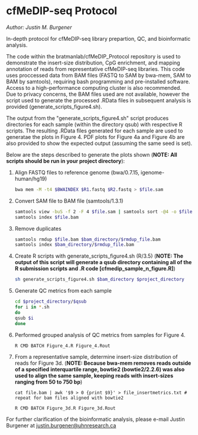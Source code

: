 # cfMeDIP-seq Protocol
*Author: Justin M. Burgener*

In-depth protocol for cfMeDIP-seq library prepartion, QC, and bioinformatic analysis.

The code within the bratmanlab/cfMeDIP_Protocol repository is used to demonstrate the insert-size distribution, CpG enrichment, and mapping annotation of reads from representative cfMeDIP-seq libraries. This code uses proccessed data from BAM files (FASTQ to SAM by bwa-mem, SAM to BAM by samtools), requiring bash programming and pre-installed software. Access to a high-performance computing cluster is also recommended. Due to privacy concerns, the BAM files used are not available, however the script used to generate the processed .RData files in subsequent analysis is provided (generate_scripts_figure4.sh).

The output from the "generate_scripts_figure4.sh" script produces directories for each sample (within the directory qsub) with respective R scripts. The resulting .RData files generated for each sample are used to generatae the plots in Figure 4. PDF plots for Figure 4a and Figure 4b are also provided to show the expected output (assuming the same seed is set).

Below are the steps described to generate the plots shown (**NOTE: All scripts should be run in your project directory**):
  1. Align FASTQ files to reference genome (bwa/0.7.15, igenome-human/hg19)
     ```bash
     bwa mem -M -t4 $BWAINDEX $R1.fastq $R2.fastq > $file.sam
     ```
  2. Convert SAM file to BAM file (samtools/1.3.1)
     ```bash 
     samtools view -buS -f 2 -F 4 $file.sam | samtools sort -@4 -o $file.bam
     samtools index $file.bam
     ```
  3. Remove duplicates
     ```bash
     samtools rmdup $file.bam $bam_directory/$rmdup_file.bam
     samtools index $bam_directory/$rmdup_file.bam
     ```
  4. Create R scripts with generate_scripts_figure4.sh (R/3.5) (**NOTE: The output of this script will generate a qsub directory containing all of the R submission scripts and .R code [cfmedip_sample_n_figure.R]**)
     ```bash
     sh generate_scripts_figure4.sh $bam_directory $project_directory
     ```
  5. Generate QC metrics from each sample
     ```bash
     cd $project_directory/$qsub
     for i in *.sh
     do
     qsub $i
     done
     ```
  6. Performed grouped analysis of QC metrics from samples for Figure 4.
     ```bash
     R CMD BATCH Figure_4.R Figure_4.Rout
     ```
  7. From a representative sample, determine insert-size distribution of reads for Figure 3d. (**NOTE: Because bwa-mem removes reads outside of a specified interquartile range, bowtie2 (bowtie2/2.2.6) was also used to align the same sample, keeping reads with insert-sizes ranging from 50 to 750 bp**)
     ```
     cat file.bam | awk '$9 > 0 {print $9}' > file_insertmetrics.txt # repeat for bam files aligned with bowtie2
     
     R CMD BATCH Figure_3d.R Figure_3d.Rout
     ```
For further clarification of the bioinformatic analysis, please e-mail Justin Burgener at justin.burgener@uhnresearch.ca
